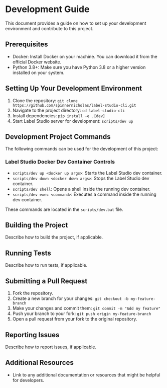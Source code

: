 # Development Guide
This document provides a guide on how to set up your development environment and contribute to this project.
## Prerequisites
- Docker: Install Docker on your machine. You can download it from the official Docker website.
- Python 3.8+: Make sure you have Python 3.8 or a higher version installed on your system.

## Setting Up Your Development Environment

1. Clone the repository: `git clone https://github.com/spinnernicholas/label-studio-cli.git`
2. Navigate to the project directory: `cd label-studio-cli`
3. Install dependencies: `pip install -e .[dev]`
4. Start Label Studio server for development: `scripts/dev up`

## Development Project Commands
The following commands can be used for the development of this project:
### Label Studio Docker Dev Container Controls
- `scripts/dev up <docker up args>`: Starts the Label Studio dev container.
- `scripts/dev down <docker down args>`: Stops the Label Studio dev container.
- `scripts/dev shell`: Opens a shell inside the running dev container.
- `scripts/dev exec <command>`: Executes a command inside the running dev container.

These commands are located in the `scripts/dev.bat` file.
## Building the Project
Describe how to build the project, if applicable.
## Running Tests
Describe how to run tests, if applicable.
## Submitting a Pull Request
1. Fork the repository.
2. Create a new branch for your changes: `git checkout -b my-feature-branch`
3. Make your changes and commit them: `git commit -m "Add my feature"`
4. Push your branch to your fork: `git push origin my-feature-branch`
5. Open a pull request from your fork to the original repository.

## Reporting Issues
Describe how to report issues, if applicable.
## Additional Resources
- Link to any additional documentation or resources that might be helpful for developers.